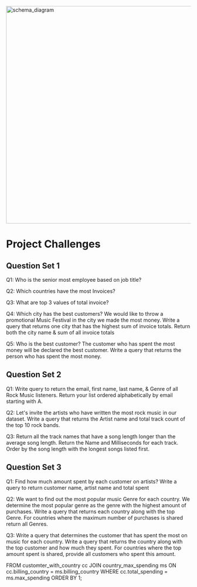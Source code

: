 
<img width="594" alt="schema_diagram" src="https://github.com/saisubhamjena/Music-Store-Data-Analysis-Project-using-SQL/assets/124357451/9e4c741f-6643-4792-9d39-f9e8bda7616f">



# Project Challenges
	
## Question Set 1 

Q1: Who is the senior most employee based on job title? 

Q2: Which countries have the most Invoices?

Q3: What are top 3 values of total invoice? 

Q4: Which city has the best customers? We would like to throw a promotional Music Festival in the city we made the most money. 
Write a query that returns one city that has the highest sum of invoice totals. 
Return both the city name & sum of all invoice totals 

Q5: Who is the best customer? The customer who has spent the most money will be declared the best customer. 
Write a query that returns the person who has spent the most money.


## Question Set 2

Q1: Write query to return the email, first name, last name, & Genre of all Rock Music listeners. 
Return your list ordered alphabetically by email starting with A.

Q2: Let's invite the artists who have written the most rock music in our dataset. 
Write a query that returns the Artist name and total track count of the top 10 rock bands.

Q3: Return all the track names that have a song length longer than the average song length. 
Return the Name and Milliseconds for each track. Order by the song length with the longest songs listed first. 


## Question Set 3 

Q1: Find how much amount spent by each customer on artists? Write a query to return customer name, artist name and total spent 

Q2: We want to find out the most popular music Genre for each country. We determine the most popular genre as the genre 
with the highest amount of purchases. Write a query that returns each country along with the top Genre. For countries where 
the maximum number of purchases is shared return all Genres. 

Q3: Write a query that determines the customer that has spent the most on music for each country. 
Write a query that returns the country along with the top customer and how much they spent. 
For countries where the top amount spent is shared, provide all customers who spent this amount.


FROM customter_with_country cc
JOIN country_max_spending ms
ON cc.billing_country = ms.billing_country
WHERE cc.total_spending = ms.max_spending
ORDER BY 1;
